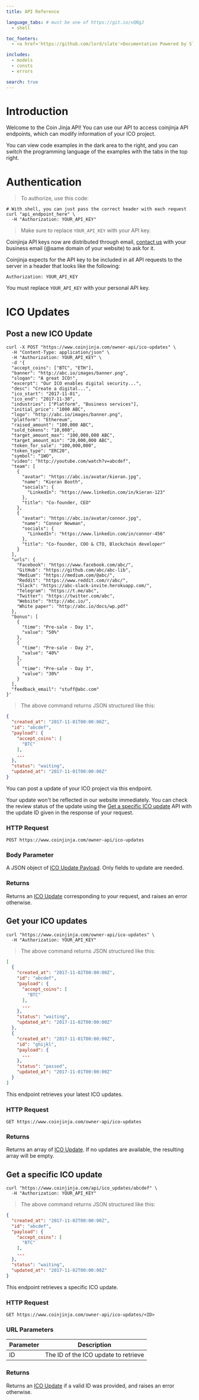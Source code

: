 ```yaml
---
title: API Reference

language_tabs: # must be one of https://git.io/vQNgJ
  - shell

toc_footers:
  - <a href='https://github.com/lord/slate'>Documentation Powered by Slate</a>

includes:
  - models
  - consts
  - errors

search: true
---
```


# Introduction

Welcome to the Coin Jinja API! You can use our API to access coinjinja API endpoints, which can modify information of your ICO project.

You can view code examples in the dark area to the right, and you can switch the programming language of the examples with the tabs in the top right.

# Authentication

> To authorize, use this code:

<!-- 
```python
import coinjinja

api = coinjinja.authorize('YOUR_API_KEY')
```
-->

```shell
# With shell, you can just pass the correct header with each request
curl "api_endpoint_here" \
  -H "Authorization: YOUR_API_KEY"
```

<!--
```ruby
require 'coinjinja'

api = CoinJinja::APIClient.authorize!('YOUR_API_KEY')
```

```javascript
const coinjinja = require('coinjinja');

let api = coinjinja.authorize('YOUR_API_KEY');
```
-->

> Make sure to replace `YOUR_API_KEY` with your API key.

Coinjinja API keys now are distributed through email, [contact us](mailto:dev@coinjinja.com) with your business email (@same domain of your website) to ask for it.

Coinjinja expects for the API key to be included in all API requests to the server in a header that looks like the following:

`Authorization: YOUR_API_KEY`

<aside class="notice">
You must replace <code>YOUR_API_KEY</code> with your personal API key.
</aside>

# ICO Updates

## Post a new ICO Update

<!--
```python
import coinjinja

api = coinjinja.authorize('YOUR_API_KEY')
ico_update = api.ico_updates.post(
)
print(ico_update.id)
```
-->

```shell
curl -X POST "https://www.coinjinja.com/owner-api/ico-updates" \
  -H "Content-Type: application/json" \
  -H "Authorization: YOUR_API_KEY" \
  -d '{
  "accept_coins": ["BTC", "ETH"],
  "banner": "http://abc.io/images/banner.png",
  "slogan": "A great ICO!",
  "excerpt": "Our ICO enables digital security...",
  "desc": "Create a digital...",
  "ico_start": "2017-11-01",
  "ico_end": "2017-11-30",
  "industries": ["Platform", "Business services"],
  "initial_price": "1000 ABC",
  "logo": "http://abc.io/images/banner.png",
  "platform": "Ethereum",
  "raised_amount": "100,000 ABC",
  "sold_tokens": "10,000",
  "target_amount_max": "100,000,000 ABC",
  "target_amount_min": "20,000,000 ABC",
  "token_for_sale": "100,000,000",
  "token_type": "ERC20",
  "symbol": "1WO",
  "video": "http://youtube.com/watch?v=abcdef",
  "team": [
    {
      "avatar": "https://abc.io/avatar/kieran.jpg",
      "name": "Kieran Booth",
      "socials": {
        "LinkedIn": "https://www.linkedin.com/in/kieran-123"
      },
      "title": "Co-founder, CEO"
    },
    {
      "avatar": "https://abc.io/avatar/connor.jpg",
      "name": "Connor Newman",
      "socials": {
        "LinkedIn": "https://www.linkedin.com/in/connor-456"
      },
      "title": "Co-founder, COO & CTO, Blockchain developer"
    }
  ],
  "urls": {
    "Facebook": "https://www.facebook.com/abc/",
    "GitHub": "https://github.com/abc/abc-lib",
    "Medium": "https://medium.com/@abc/",
    "Reddit": "https://www.reddit.com/r/abc/",
    "Slack": "https://abc-slack-invite.herokuapp.com/",
    "Telegram": "https://t.me/abc",
    "Twitter": "https://twitter.com/abc",
    "Website": "http://abc.io/",
    "White paper": "http://abc.io/docs/wp.pdf"
  },
  "bonus": [
    {
      "time": "Pre-sale - Day 1",
      "value": "50%"
    },
    {
      "time": "Pre-sale - Day 2",
      "value": "40%"
    },
    {
      "time": "Pre-sale - Day 3",
      "value": "30%"
    }
  ],
  "feedback_email": "stuff@abc.com"
}'
```

<!--
```ruby
require 'coinjinja'

api = CoinJinja::APIClient.authorize!('YOUR_API_KEY')
ico_update = api.ico_updates.post(
  token_sold: 123,
  raised_amount: 123
})
puts(ico_update.id)
```

```javascript
const coinjinja = require('coinjinja');

let api = coinjinja.authorize('YOUR_API_KEY');
let ico_update = api.ico_updates.post({
  token_sold: 123,
  raised_amount: 123
});
console.log(ico_update.id)
```
-->

> The above command returns JSON structured like this:

```json
{
  "created_at": "2017-11-01T00:00:00Z",
  "id": "abcdef",
  "payload": {
    "accept_coins": [
      "BTC"
    ],
    ...
  },
  "status": "waiting",
  "updated_at": "2017-11-01T00:00:00Z"
}
```

You can post a update of your ICO project via this endpoint. 

Your update won't be reflected in our website immediately. You can check the review status of the update using the [Get a specific ICO update](#get-a-specific-ico-update) API with the update ID given in the response of your request.

### HTTP Request

`POST https://www.coinjinja.com/owner-api/ico-updates`

### Body Parameter

A JSON object of [ICO Update Payload](#ico-update-payload). Only fields to update are needed.

### Returns

Returns an [ICO Update](#ico-update) corresponding to your request, and raises an error otherwise.

## Get your ICO updates

<!-- 
```python
import coinjinja

api = coinjinja.authorize('YOUR_API_KEY')
api.ico_updates.get()
```
 -->

```shell
curl "https://www.coinjinja.com/owner-api/ico-updates" \
  -H "Authorization: YOUR_API_KEY"
```

<!--
```ruby
require 'coinjinja'

api = CoinJinja::APIClient.authorize!('YOUR_API_KEY')
api.ico_updates.get
```

```javascript
const coinjinja = require('coinjinja');

let api = coinjinja.authorize('YOUR_API_KEY');
let ico_updates = api.ico_updates.get();
```
-->

> The above command returns JSON structured like this:

```json
[
  {
    "created_at": "2017-11-02T00:00:00Z",
    "id": "abcdef",
    "payload": {
      "accept_coins": [
        "BTC"
      ],
      ...
    },
    "status": "waiting",
    "updated_at": "2017-11-02T00:00:00Z"
  },
  {
    "created_at": "2017-11-01T00:00:00Z",
    "id": "ghijkl",
    "payload": {
      ...
    },
    "status": "passed",
    "updated_at": "2017-11-01T00:00:00Z"
  }
]
```

This endpoint retrieves your latest ICO updates.

### HTTP Request

`GET https://www.coinjinja.com/owner-api/ico-updates`

### Returns

Returns an array of [ICO Update](#ico-update). If no updates are available, the resulting array will be empty.

## Get a specific ICO update

<!-- 
```python
import coinjinja

api = coinjinja.authorize('YOUR_API_KEY')
api.ico_updates.get('abcdef')
```
-->

```shell
curl "https://www.coinjinja.com/api/ico_updates/abcdef" \
  -H "Authorization: YOUR_API_KEY"
```

<!--
```ruby
require 'coinjinja'

api = CoinJinja::APIClient.authorize!('YOUR_API_KEY')
api.ico_updates.get(123)
```

```javascript
const coinjinja = require('coinjinja');

let api = coinjinja.authorize('YOUR_API_KEY');
let max = api.ico_updates.get(123);
```
-->

> The above command returns JSON structured like this:

```json
{
  "created_at": "2017-11-02T00:00:00Z",
  "id": "abcdef",
  "payload": {
    "accept_coins": [
      "BTC"
    ],
    ...
  },
  "status": "waiting",
  "updated_at": "2017-11-02T00:00:00Z"
}
```

This endpoint retrieves a specific ICO update.

### HTTP Request

`GET https://www.coinjinja.com/owner-api/ico-updates/<ID>`

### URL Parameters

Parameter | Description
--------- | -----------
ID | The ID of the ICO update to retrieve

### Returns

Returns an [ICO Update](#ico-update) if a valid ID was provided, and raises an error otherwise.

